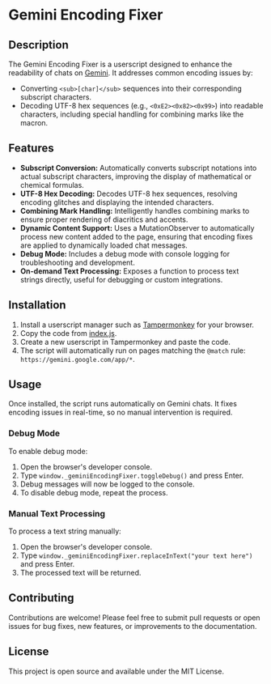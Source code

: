 # Gemini Encoding Fixer

## Description

The Gemini Encoding Fixer is a userscript designed to enhance the readability of chats on [Gemini](https://gemini.google.com/app/). It addresses common encoding issues by:

-   Converting `<sub>[char]</sub>` sequences into their corresponding subscript characters.
-   Decoding UTF-8 hex sequences (e.g., `<0xE2><0x82><0x99>`) into readable characters, including special handling for combining marks like the macron.

## Features

-   **Subscript Conversion:** Automatically converts subscript notations into actual subscript characters, improving the display of mathematical or chemical formulas.
-   **UTF-8 Hex Decoding:** Decodes UTF-8 hex sequences, resolving encoding glitches and displaying the intended characters.
-   **Combining Mark Handling:** Intelligently handles combining marks to ensure proper rendering of diacritics and accents.
-   **Dynamic Content Support:** Uses a MutationObserver to automatically process new content added to the page, ensuring that encoding fixes are applied to dynamically loaded chat messages.
-   **Debug Mode:** Includes a debug mode with console logging for troubleshooting and development.
-   **On-demand Text Processing:** Exposes a function to process text strings directly, useful for debugging or custom integrations.

## Installation

1.  Install a userscript manager such as [Tampermonkey](https://www.tampermonkey.net/) for your browser.
2.  Copy the code from [index.js](index.js).
3.  Create a new userscript in Tampermonkey and paste the code.
4.  The script will automatically run on pages matching the `@match` rule: `https://gemini.google.com/app/*`.

## Usage

Once installed, the script runs automatically on Gemini chats. It fixes encoding issues in real-time, so no manual intervention is required.

### Debug Mode

To enable debug mode:

1.  Open the browser's developer console.
2.  Type `window._geminiEncodingFixer.toggleDebug()` and press Enter.
3.  Debug messages will now be logged to the console.
4.  To disable debug mode, repeat the process.

### Manual Text Processing

To process a text string manually:

1.  Open the browser's developer console.
2.  Type `window._geminiEncodingFixer.replaceInText("your text here")` and press Enter.
3.  The processed text will be returned.

## Contributing

Contributions are welcome! Please feel free to submit pull requests or open issues for bug fixes, new features, or improvements to the documentation.

## License

This project is open source and available under the MIT License.
